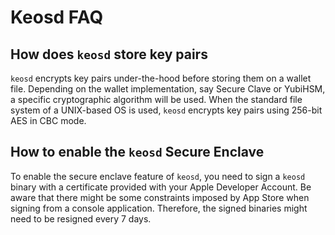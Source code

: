 # Keosd FAQ

## **How does `keosd` store key pairs**

`keosd` encrypts key pairs under-the-hood before storing them on a wallet file. Depending on the wallet implementation, say Secure Clave or YubiHSM, a specific cryptographic algorithm will be used. When the standard file system of a UNIX-based OS is used, `keosd` encrypts key pairs using 256-bit AES in CBC mode.

## **How to enable the `keosd` Secure Enclave**

To enable the secure enclave feature of `keosd`, you need to sign a `keosd` binary with a certificate provided with your Apple Developer Account. Be aware that there might be some constraints imposed by App Store when signing from a console application. Therefore, the signed binaries might need to be resigned every 7 days.